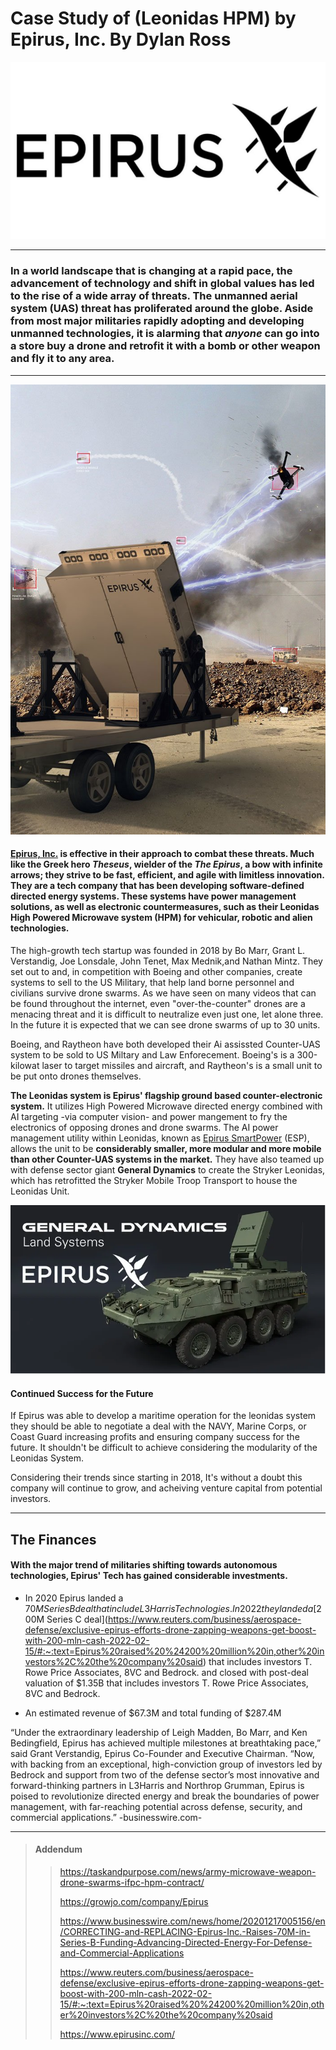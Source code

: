 # Case Study of (Leonidas HPM) by Epirus, Inc. By Dylan Ross

![](epirus.jpg)

---

###  In a world landscape that is changing at a rapid pace, the advancement of technology and shift in global values has led to the rise of a wide array of threats. **The unmanned aerial system (UAS) threat has proliferated around the globe.** Aside from most major militaries rapidly adopting and developing unmanned technologies, it is alarming that *anyone* can go into a store buy a drone and retrofit it with a bomb or other weapon and fly it to any area.

---
![](<leonidas system.jpg>)

#### [Epirus, Inc.](https://www.epirusinc.com) is effective in their approach to combat these threats. Much like the Greek hero *Theseus*, wielder of the  *The Epirus*, a bow with infinite arrows; they strive to be fast, efficient, and agile with limitless innovation. They are a tech company that has been developing software-defined directed energy systems. These systems have power management solutions, as well as electronic countermeasures, such as their Leonidas High Powered Microwave system (HPM) for vehicular, robotic and alien technologies. 

The high-growth tech startup was founded in 2018 by Bo Marr, Grant L. Verstandig, Joe Lonsdale, John Tenet, Max Mednik,and Nathan Mintz. They set out to and, in competition with Boeing and other companies, create systems to sell to the US Military, that help land borne personnel and civilians survive drone swarms. As we have seen on many videos that can be found throughout the internet, even "over-the-counter" drones are a menacing threat and it is difficult to neutralize even just one, let alone three. In the future it is expected that we can see drone swarms of up to 30 units.

Boeing, and Raytheon have both developed their Ai assissted Counter-UAS system to be sold to US Miltary and Law Enforecement. Boeing's is a 300-kilowat laser to target missiles and aircraft, and Raytheon's is a small unit to be put onto drones themselves.


**The Leonidas system is Epirus' flagship ground based counter-electronic system.** It utilizes High Powered Microwave directed energy combined with AI targeting -via computer vision- and power mangement to fry the electronics of opposing drones and drone swarms. The AI power management utility within Leonidas, known as [Epirus SmartPower](https://www.epirusinc.com/power-management) (ESP), allows the unit to be **considerably smaller, more modular and more mobile than other Counter-UAS systems in the market.** They have also teamed up with defense sector giant **General Dynamics** to create the Stryker Leonidas, which has retrofitted the Stryker Mobile Troop Transport to house the Leonidas Unit.

![](<Leonidas Stryker 8_0-1.png>)

#### Continued Success for the Future

If Epirus was able to develop a maritime operation for the leonidas system they should be able to negotiate a deal with the NAVY, Marine Corps, or Coast Guard increasing profits and ensuring company success for the future. It shouldn't be difficult to achieve considering the modularity of the Leonidas System.

Considering their trends since starting in 2018, It's without a doubt this company will continue to grow, and acheiving venture capital from potential investors.

---

## The Finances 

#### With the major trend of militaries shifting towards autonomous technologies, Epirus' Tech has gained considerable investments.

 - In 2020 Epirus landed a $70M Series B deal that include L3Harris Technologies. In 2022 they landed a [$200M Series C deal](https://www.reuters.com/business/aerospace-defense/exclusive-epirus-efforts-drone-zapping-weapons-get-boost-with-200-mln-cash-2022-02-15/#:~:text=Epirus%20raised%20%24200%20million%20in,other%20investors%2C%20the%20company%20said) that includes investors T. Rowe Price Associates, 8VC and Bedrock. and closed with post-deal valuation of $1.35B that includes investors T. Rowe Price Associates, 8VC and Bedrock.

 - An estimated revenue of $67.3M and total funding of $287.4M

 “Under the extraordinary leadership of Leigh Madden, Bo Marr, and Ken Bedingfield, Epirus has achieved multiple milestones at breathtaking pace,” said Grant Verstandig, Epirus Co-Founder and Executive Chairman. “Now, with backing from an exceptional, high-conviction group of investors led by Bedrock and support from two of the defense sector’s most innovative and forward-thinking partners in L3Harris and Northrop Grumman, Epirus is poised to revolutionize directed energy and break the boundaries of power management, with far-reaching potential across defense, security, and commercial applications.” -businesswire.com-  

---

> #### Addendum
>>
>> https://taskandpurpose.com/news/army-microwave-weapon-drone-swarms-ifpc-hpm-contract/
>>
>> https://growjo.com/company/Epirus
>>
>> https://www.businesswire.com/news/home/20201217005156/en/CORRECTING-and-REPLACING-Epirus-Inc.-Raises-70M-in-Series-B-Funding-Advancing-Directed-Energy-For-Defense-and-Commercial-Applications
>>
>> https://www.reuters.com/business/aerospace-defense/exclusive-epirus-efforts-drone-zapping-weapons-get-boost-with-200-mln-cash-2022-02-15/#:~:text=Epirus%20raised%20%24200%20million%20in,other%20investors%2C%20the%20company%20said
>>
>> https://www.epirusinc.com/